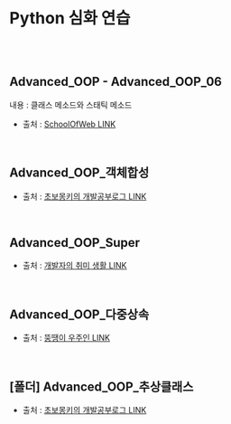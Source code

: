 <br>

# Python 심화 연습 

<br><br>

## Advanced_OOP \- Advanced_OOP_06  

내용 : 클래스 메소드와 스태틱 메소드

 - 출처 : [SchoolOfWeb LINK](http://schoolofweb.net/blog/posts/파이썬-oop-part-4-클래스-메소드와-스태틱-메소드-class-method-and-static-method/)

<br>

## Advanced_OOP_객체합성

 - 출처 : [초보몽키의 개발공부로그 LINK](https://wayhome25.github.io/cs/2017/04/09/cs-09/)


<br>


## Advanced_OOP_Super

 - 출처 : [개발자의 취미 생활 LINK](https://rednooby.tistory.com/56?category=633023)


<br>

## Advanced_OOP_다중상속

 - 출처 : [뚱땡이 우주인 LINK](https://uzooin.tistory.com/137)


<br>

## [폴더] Advanced_OOP_추상클래스

 - 출처 : [초보몽키의 개발공부로그 LINK](https://wayhome25.github.io/cs/2017/04/10/cs-11/)
